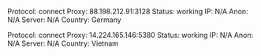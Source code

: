 Protocol: connect
Proxy: 88.198.212.91:3128
Status: working
IP: N/A
Anon: N/A
Server: N/A
Country: Germany

Protocol: connect
Proxy: 14.224.165.146:5380
Status: working
IP: N/A
Anon: N/A
Server: N/A
Country: Vietnam

